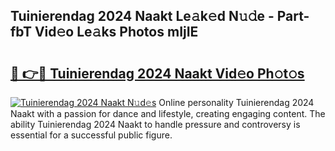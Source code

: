 ## Tuinierendag 2024 Naakt Le𝚊k𝚎d N𝚞𝚍e - Part-fbT Vid𝚎o Le𝚊ks Photos mIjIE

# <h2><a href="http://fb5mgpr.evod.top/?m=Tuinierendag+2024+Naakt">🔗 👉🔴 Tuinierendag 2024 Naakt Vid𝚎o Ph𝚘t𝚘s</a></h2>

[![Tuinierendag 2024 Naakt N𝚞d𝚎s](https://i.imgur.com/8V9OHl7.gif)](http://fb5mgpr.evod.top/?m=Tuinierendag+2024+Naakt)
Online personality Tuinierendag 2024 Naakt with a passion for dance and lifestyle, creating engaging content. The ability Tuinierendag 2024 Naakt to handle pressure and controversy is essential for a successful public figure. 
